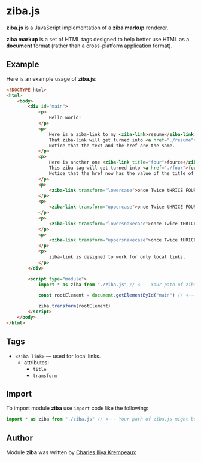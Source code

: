 # ziba.js

**ziba.js** is a JavaScript implementation of a **ziba markup** renderer.

**ziba markup** is a set of HTML tags designed to help better use HTML as a **document** format (rather than a cross-platform application format).

## Example

Here is an example usage of **ziba.js**:

```html
<!DOCTYPE html>
<html>
	<body>
		<div id="main">
			<p>
				Hello world!
			</p>
			<p>
				Here is a ziba-link to my <ziba-link>resume</ziba-link>.
				That ziba-link will get turned into <a href="./resume">resume</a>.
				Notice that the text and the href are the same.
			</p>
			<p>
				Here is another one <ziba-link title="four">fource</ziba-link>
				This ziba tag will get turned into <a href="./four">fource</a>
				Notice that the href now has the value of the title of the ziba-link
			</p>
			<p>
				<ziba-link tramsform="lowercase">once Twice tHRICE FOURCE</ziba-link> should become <a href="./once twice thrice fource">once Twice tHRICE FOURCE</a>
			</p>
			<p>
				<ziba-link tramsform="uppercase">once Twice tHRICE FOURCE</ziba-link> should become <a href="./ONCE TWICE THRICE FOURCE">once Twice tHRICE FOURCE</a>
			</p>
			<p>
				<ziba-link tramsform="lowersnakecase">once Twice tHRICE FOURCE</ziba-link> should become <a href="./once_twice_thrice_fource">once Twice tHRICE FOURCE</a>
			</p>
			<p>
				<ziba-link tramsform="uppersnakecase">once Twice tHRICE FOURCE</ziba-link> should become <a href="./ONCE_TWICE_THRICE_FOURCE">once Twice tHRICE FOURCE</a>
			</p>
			<p>
				ziba-link is designed to work for only local links.
			</p>
		</div>

		<script type="module">
			import * as ziba from "./ziba.js" // <--- Your path of ziba.js might be different.

			const rootElement = document.getElementById("main") // <--- the HTML element you get will probably be different than this.

			ziba.transform(rootElement)
		</script>
	</body>
</html>
```

## Tags

* `<ziba-link>` — used for local links.
  * attributes:
    * `title`
    * `tramsform`

## Import

To import module **ziba** use `import` code like the following:
```javascript
import * as ziba from "./ziba.js" // <--- Your path of ziba.js might be different.
```

## Author

Module **ziba** was written by [Charles Iliya Krempeaux](http://changelog.ca)
